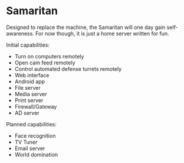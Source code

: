 # Samaritan
Designed to replace the machine, the Samaritan will one day gain self-awareness. For now though, it is just a home server written for fun.

Initial capabilities:
- Turn on computers remotely
- Open cam feed remotely
- Control automated defense turrets remotely
- Web interface
- Android app
- File server
- Media server
- Print server
- Firewall/Gateway
- AD server

Planned capabilities:
- Face recognition
- TV Tuner
- Email server
- World domination
